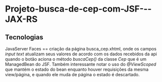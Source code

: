 # Projeto-busca-de-cep-com-JSF---JAX-RS

<h2>Tecnologias</h2>
JavaServer Faces == criação da página busca_cep.xhtml, onde os campos <em>input text</em> atualizam seus valores de acordo com os dados recebidos da api quando o botão aciona o método <em>buscaCep()</em> da classe <em>Cep</em> que é um ManagedBean do JSF. Também interessante notar o uso do <em>@ViewScoped</em> que mantém o estado do bean enquanto houver requisições da mesma view/página, e quando ele muda de página o estado é descartado. 
